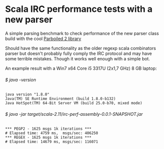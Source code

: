 # Scala IRC performance tests with a new parser

A simple parsing benchmark to check performance of the new parser class build with the cool [Parboiled 2 library](https://github.com/sirthias/parboiled2)

Should have the same functionality as the older regexp scala combinators parser but doesn't probably fully comply the 
IRC protocol and may have some terrible mistakes. Though it works well enough with a simple bot.

An example result with a Win7 x64 Core i5 3317U (2x1,7 GHz) 8 GB laptop:
 
###### $ java -version

```
java version "1.8.0"
Java(TM) SE Runtime Environment (build 1.8.0-b132)
Java HotSpot(TM) 64-Bit Server VM (build 25.0-b70, mixed mode)
```

###### $ java -jar target/scala-2.11/irc-perf-assembly-0.0.1-SNAPSHOT.jar 

```
*** PEGP2 - 1625 msgs 1k iterations ***
# Elapsed time: 4759 ms,  msgs/sec: 406250
*** REGEX - 1625 msgs 1k iterations ***
# Elapsed time: 14679 ms, msgs/sec: 116071
```